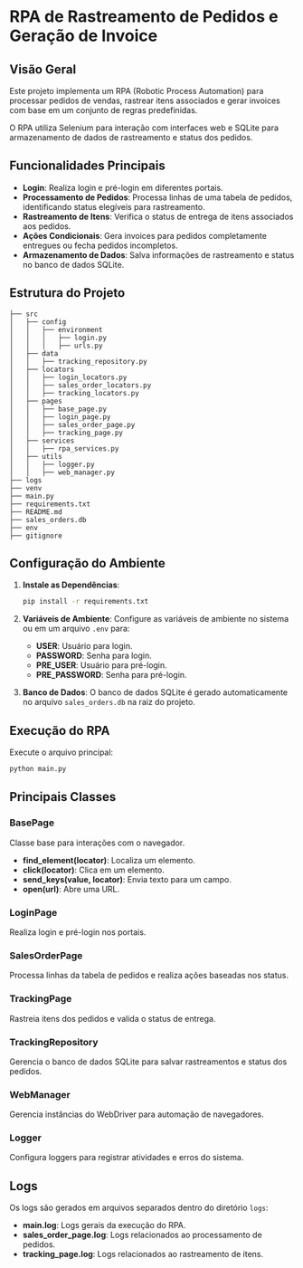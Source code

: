 # RPA de Rastreamento de Pedidos e Geração de Invoice

## Visão Geral
Este projeto implementa um RPA (Robotic Process Automation) para processar pedidos de vendas, rastrear itens associados e gerar invoices com base em um conjunto de regras predefinidas.

O RPA utiliza Selenium para interação com interfaces web e SQLite para armazenamento de dados de rastreamento e status dos pedidos.

## Funcionalidades Principais
- **Login**: Realiza login e pré-login em diferentes portais.
- **Processamento de Pedidos**: Processa linhas de uma tabela de pedidos, identificando status elegíveis para rastreamento.
- **Rastreamento de Itens**: Verifica o status de entrega de itens associados aos pedidos.
- **Ações Condicionais**: Gera invoices para pedidos completamente entregues ou fecha pedidos incompletos.
- **Armazenamento de Dados**: Salva informações de rastreamento e status no banco de dados SQLite.

## Estrutura do Projeto
```
├── src
│   ├── config
│   │   ├── environment
│   │   │   ├── login.py
│   │   │   ├── urls.py
│   ├── data
│   │   ├── tracking_repository.py
│   ├── locators
│   │   ├── login_locators.py
│   │   ├── sales_order_locators.py
│   │   ├── tracking_locators.py
│   ├── pages
│   │   ├── base_page.py
│   │   ├── login_page.py
│   │   ├── sales_order_page.py
│   │   ├── tracking_page.py
│   ├── services
│   │   ├── rpa_services.py
│   ├── utils
│   │   ├── logger.py
│   │   ├── web_manager.py
├── logs
├── venv
├── main.py
├── requirements.txt
├── README.md
├── sales_orders.db
├── env
├── gitignore
```

## Configuração do Ambiente

1. **Instale as Dependências**:
   ```bash
   pip install -r requirements.txt
   ```

2. **Variáveis de Ambiente**:
   Configure as variáveis de ambiente no sistema ou em um arquivo `.env` para:
   - **USER**: Usuário para login.
   - **PASSWORD**: Senha para login.
   - **PRE_USER**: Usuário para pré-login.
   - **PRE_PASSWORD**: Senha para pré-login.

3. **Banco de Dados**:
   O banco de dados SQLite é gerado automaticamente no arquivo `sales_orders.db` na raiz do projeto.

## Execução do RPA
Execute o arquivo principal:
```bash
python main.py
```

## Principais Classes

### **BasePage**
Classe base para interações com o navegador.
- **find_element(locator)**: Localiza um elemento.
- **click(locator)**: Clica em um elemento.
- **send_keys(value, locator)**: Envia texto para um campo.
- **open(url)**: Abre uma URL.

### **LoginPage**
Realiza login e pré-login nos portais.

### **SalesOrderPage**
Processa linhas da tabela de pedidos e realiza ações baseadas nos status.

### **TrackingPage**
Rastreia itens dos pedidos e valida o status de entrega.

### **TrackingRepository**
Gerencia o banco de dados SQLite para salvar rastreamentos e status dos pedidos.

### **WebManager**
Gerencia instâncias do WebDriver para automação de navegadores.

### **Logger**
Configura loggers para registrar atividades e erros do sistema.

## Logs
Os logs são gerados em arquivos separados dentro do diretório `logs`:
- **main.log**: Logs gerais da execução do RPA.
- **sales_order_page.log**: Logs relacionados ao processamento de pedidos.
- **tracking_page.log**: Logs relacionados ao rastreamento de itens.